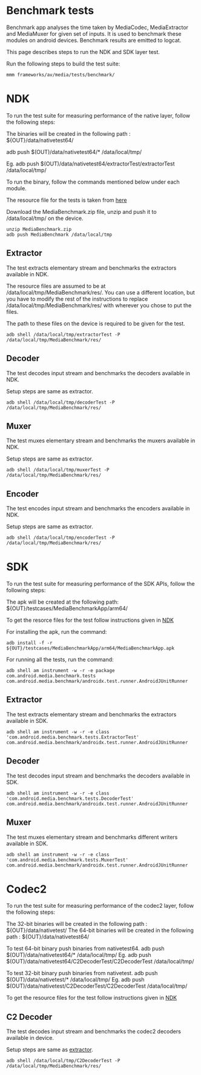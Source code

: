 # Benchmark tests

Benchmark app analyses the time taken by MediaCodec, MediaExtractor and MediaMuxer for given set of inputs. It is used to benchmark these modules on android devices.
Benchmark results are emitted to logcat.

This page describes steps to run the NDK and SDK layer test.

Run the following steps to build the test suite:
```
mmm frameworks/av/media/tests/benchmark/
```

# NDK

To run the test suite for measuring performance of the native layer, follow the following steps:

The binaries will be created in the following path : ${OUT}/data/nativetest64/

adb push $(OUT)/data/nativetest64/* /data/local/tmp/

Eg. adb push $(OUT)/data/nativetest64/extractorTest/extractorTest /data/local/tmp/

To run the binary, follow the commands mentioned below under each module.

The resource file for the tests is taken from [here](https://drive.google.com/open?id=1ghMr17BBJ7n0pqbm7oREiTN_MNemJUqy)

Download the MediaBenchmark.zip file, unzip and push it to /data/local/tmp/ on the device.

```
unzip MediaBenchmark.zip
adb push MediaBenchmark /data/local/tmp
```

## Extractor

The test extracts elementary stream and benchmarks the extractors available in NDK.

The resource files are assumed to be at /data/local/tmp/MediaBenchmark/res/. You can use a different location, but you have to modify the rest of the instructions to replace /data/local/tmp/MediaBenchmark/res/ with wherever you chose to put the files.

The path to these files on the device is required to be given for the test.

```
adb shell /data/local/tmp/extractorTest -P /data/local/tmp/MediaBenchmark/res/
```

## Decoder

The test decodes input stream and benchmarks the decoders available in NDK.

Setup steps are same as extractor.

```
adb shell /data/local/tmp/decoderTest -P /data/local/tmp/MediaBenchmark/res/
```

## Muxer

The test muxes elementary stream and benchmarks the muxers available in NDK.

Setup steps are same as extractor.

```
adb shell /data/local/tmp/muxerTest -P /data/local/tmp/MediaBenchmark/res/
```

## Encoder

The test encodes input stream and benchmarks the encoders available in NDK.

Setup steps are same as extractor.

```
adb shell /data/local/tmp/encoderTest -P /data/local/tmp/MediaBenchmark/res/
```

# SDK

To run the test suite for measuring performance of the SDK APIs, follow the following steps:

The apk will be created at the following path:
${OUT}/testcases/MediaBenchmarkApp/arm64/

To get the resorce files for the test follow instructions given in [NDK](#NDK)

For installing the apk, run the command:
```
adb install -f -r ${OUT}/testcases/MediaBenchmarkApp/arm64/MediaBenchmarkApp.apk
```

For running all the tests, run the command:
```
adb shell am instrument -w -r -e package com.android.media.benchmark.tests com.android.media.benchmark/androidx.test.runner.AndroidJUnitRunner
```

## Extractor

The test extracts elementary stream and benchmarks the extractors available in SDK.
```
adb shell am instrument -w -r -e class 'com.android.media.benchmark.tests.ExtractorTest' com.android.media.benchmark/androidx.test.runner.AndroidJUnitRunner
```


## Decoder

The test decodes input stream and benchmarks the decoders available in SDK.
```
adb shell am instrument -w -r -e class 'com.android.media.benchmark.tests.DecoderTest' com.android.media.benchmark/androidx.test.runner.AndroidJUnitRunner
```


## Muxer

The test muxes elementary stream and benchmarks different writers available in SDK.
```
adb shell am instrument -w -r -e class 'com.android.media.benchmark.tests.MuxerTest' com.android.media.benchmark/androidx.test.runner.AndroidJUnitRunner
```

# Codec2
To run the test suite for measuring performance of the codec2 layer, follow the following steps:

The 32-bit binaries will be created in the following path : ${OUT}/data/nativetest/
The 64-bit binaries will be created in the following path : ${OUT}/data/nativetest64/

To test 64-bit binary push binaries from nativetest64.
adb push $(OUT)/data/nativetest64/* /data/local/tmp/
Eg. adb push $(OUT)/data/nativetest64/C2DecoderTest/C2DecoderTest /data/local/tmp/

To test 32-bit binary push binaries from nativetest.
adb push $(OUT)/data/nativetest/* /data/local/tmp/
Eg. adb push $(OUT)/data/nativetest/C2DecoderTest/C2DecoderTest /data/local/tmp/

To get the resource files for the test follow instructions given in [NDK](#NDK)

## C2 Decoder

The test decodes input stream and benchmarks the codec2 decoders available in device.

Setup steps are same as [extractor](#extractor).

```
adb shell /data/local/tmp/C2DecoderTest -P /data/local/tmp/MediaBenchmark/res/
```
